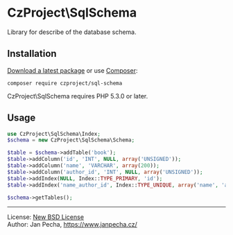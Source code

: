 
# CzProject\SqlSchema

Library for describe of the database schema.


## Installation

[Download a latest package](https://github.com/czproject/sql-schema/releases) or use [Composer](http://getcomposer.org/):

```
composer require czproject/sql-schema
```

CzProject\SqlSchema requires PHP 5.3.0 or later.


## Usage

``` php
use CzProject\SqlSchema\Index;
$schema = new CzProject\SqlSchema\Schema;

$table = $schema->addTable('book');
$table->addColumn('id', 'INT', NULL, array('UNSIGNED'));
$table->addColumn('name', 'VARCHAR', array(200));
$table->addColumn('author_id', 'INT', NULL, array('UNSIGNED'));
$table->addIndex(NULL, Index::TYPE_PRIMARY, 'id');
$table->addIndex('name_author_id', Index::TYPE_UNIQUE, array('name', 'author_id'));

$schema->getTables();
```

------------------------------

License: [New BSD License](license.md)
<br>Author: Jan Pecha, https://www.janpecha.cz/

